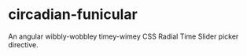 # circadian-funicular
An angular wibbly-wobbley timey-wimey CSS Radial Time Slider picker directive.
